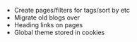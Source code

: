 - Create pages/filters for tags/sort by etc
- Migrate old blogs over
- Heading links on pages
- Global theme stored in cookies
